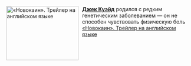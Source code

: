 <!--2025-01-07 11:00:13-->
<div class="yb">
  <div class="rss smaller1 kino_kino"><a href="https://www.kino-teatr.ru/video/44974/" title="«Новокаин». Трейлер на английском языке"><img src="https://www.kino-teatr.ru/video/4/7/44974/poster.jpg" width="196" height="147" align="left" hspace="5" style="margin: 0px 10px 0px 5px" alt="«Новокаин». Трейлер на английском языке"/></a><a href=https://www.kino-teatr.ru/kino/acter/m/hollywood/443668/bio/ target=_blank><strong>Джек Куэйд</strong></a> родился с редким генетическим заболеванием — он не способен чувствовать физическую боль <br><a class="light" href="https://www.kino-teatr.ru/video/44974/">«Новокаин». Трейлер на английском языке</a></div>
</div>
